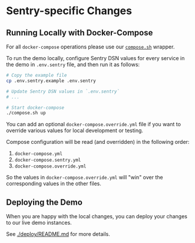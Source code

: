 # Sentry-specific Changes

## Running Locally with Docker-Compose

For all `docker-compose` operations please use our [`compose.sh`](./compose.sh) wrapper.

To run the demo locally, configure Sentry DSN values for every service in the
demo in `.env.sentry` file, and then run it as follows:

```sh
# Copy the example file
cp .env.sentry.example .env.sentry

# Update Sentry DSN values in `.env.sentry`
# ...

# Start docker-compose
./compose.sh up
```

You can add an optional `docker-compose.override.yml` file if you want to override
various values for local development or testing.

Compose configuration will be read (and overridden) in the following order:

1. `docker-compose.yml`
2. `docker-compose.sentry.yml`
3. `docker-compose.override.yml`

So the values in `docker-compose.override.yml` will "win" over the corresponding
values in the other files.

## Deploying the Demo

When you are happy with the local changes, you can deploy your changes to our live
demo instances.

See [./deploy/README.md](./deploy/README.md) for more details.
